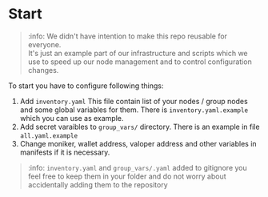# Start

> :info: We didn't have intention to make this repo reusable for everyone.</br>
> It's just an example part of our infrastructure and scripts which we use to speed up our node management and to control configuration changes.

To start you have to configure following things:

1. Add `inventory.yaml`
   This file contain list of your nodes / group nodes and some global variables for them.
   There is `inventory.yaml.example` which you can use as example.
2. Add secret varaibles to `group_vars/` directory.
   There is an example in file `all.yaml.example`
3. Change moniker, wallet address, valoper address and other variables in manifests if it is necessary.

> :info: `inventory.yaml` and `group_vars/.yaml` added to gitignore you feel free to keep them in your folder and do not worry about accidentally adding them to the repository
